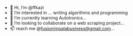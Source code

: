 - 👋 Hi, I’m @ffkazi
- 👀 I’m interested in ... writing algorithms and programming
- 🌱 I’m currently learning Autotronics...
- 💞️ I’m looking to collaborate on a web scraping project...
- 📫 reach me @fusionimpalabusiness@gmail.com...

<!---
ffkazi/ffkazi is a ✨ special ✨ repository because its `README.md` (this file) appears on your GitHub profile.
You can click the Preview link to take a look at your changes.
--->
